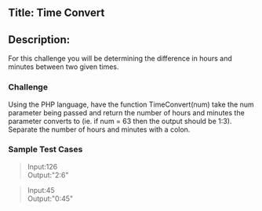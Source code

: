 ## Title: Time Convert

## Description: 

For this challenge you will be determining the difference in hours and minutes between two given times.

### Challenge

Using the PHP language, have the function TimeConvert(num) take the num parameter being passed and return the number of hours and minutes the parameter converts to (ie. if num = 63 then the output should be 1:3). Separate the number of hours and minutes with a colon.

### Sample Test Cases
   

> Input:126  
> Output:"2:6"

> Input:45  
> Output:"0:45" 